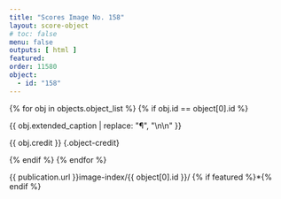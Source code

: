 ```yaml
---
title: "Scores Image No. 158"
layout: score-object
# toc: false
menu: false
outputs: [ html ]
featured: 
order: 11580
object:
  - id: "158"
---
```


{% for obj in objects.object_list %}
{% if obj.id == object[0].id %}

{{ obj.extended_caption | replace: "¶", "\n\n" }}

{{ obj.credit }} {.object-credit}

{% endif %}
{% endfor %}

<div class="object-credit object-url is-print-only">

{{ publication.url }}image-index/{{ object[0].id }}/ {% if featured %}*{% endif %}

</div>

